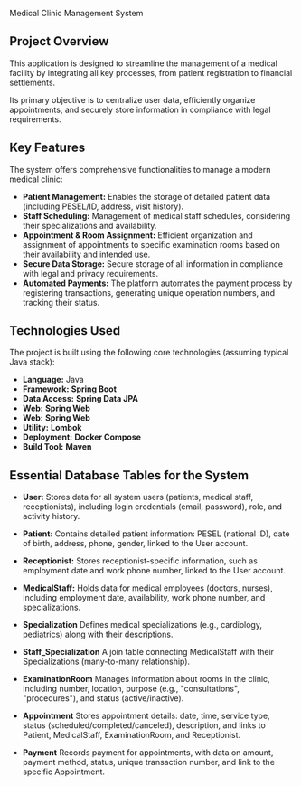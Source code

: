 Medical Clinic Management System

## Project Overview

This application is designed to streamline the management of a medical facility by integrating all key processes, from patient registration to financial settlements.

Its primary objective is to centralize user data, efficiently organize appointments, and securely store information in compliance with legal requirements.

## Key Features

The system offers comprehensive functionalities to manage a modern medical clinic:

* **Patient Management:** Enables the storage of detailed patient data (including PESEL/ID, address, visit history).
* **Staff Scheduling:** Management of medical staff schedules, considering their specializations and availability.
* **Appointment & Room Assignment:** Efficient organization and assignment of appointments to specific examination rooms based on their availability and intended use.
* **Secure Data Storage:** Secure storage of all information in compliance with legal and privacy requirements.
* **Automated Payments:** The platform automates the payment process by registering transactions, generating unique operation numbers, and tracking their status.


## Technologies Used

The project is built using the following core technologies (assuming typical Java stack):


* **Language:** Java
* **Framework:** **Spring Boot**
* **Data Access:** **Spring Data JPA**
* **Web:** **Spring Web**
* **Web:** **Spring Web**
* **Utility:** **Lombok**
* **Deployment:** **Docker Compose** 
* **Build Tool:** **Maven**


## Essential Database Tables for the System

* **User:** Stores data for all system users (patients, medical staff, receptionists), including login credentials (email, password), role, and activity history.

* **Patient:**  Contains detailed patient information: PESEL (national ID), date of birth, address, phone, gender, linked to the User account.

* **Receptionist:** Stores receptionist-specific information, such as employment date and work phone number, linked to the User account.

* **MedicalStaff:** Holds data for medical employees (doctors, nurses), including employment date, availability, work phone number, and specializations.

* **Specialization** Defines medical specializations (e.g., cardiology, pediatrics) along with their descriptions.

* **Staff_Specialization** A join table connecting MedicalStaff with their Specializations (many-to-many relationship).

* **ExaminationRoom** Manages information about rooms in the clinic, including number, location, purpose (e.g., "consultations", "procedures"), and status (active/inactive).

* **Appointment** Stores appointment details: date, time, service type, status (scheduled/completed/canceled), description, and links to Patient, MedicalStaff, ExaminationRoom, and Receptionist.

* **Payment** Records payment for appointments, with data on amount, payment method, status, unique transaction number, and link to the specific Appointment.


